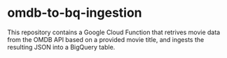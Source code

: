 # omdb-to-bq-ingestion
This repository contains a Google Cloud Function that retrives movie data from the OMDB API based on a provided movie title, and ingests the resulting JSON into a BigQuery table.
